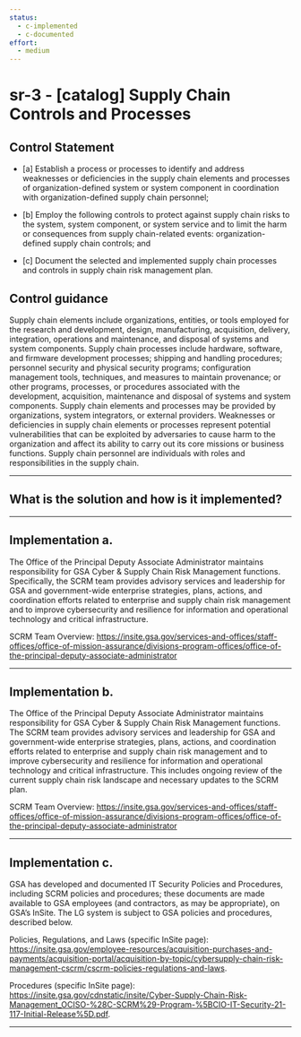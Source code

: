 ```yaml
---
status:
  - c-implemented
  - c-documented
effort:
  - medium
---
```


# sr-3 - \[catalog\] Supply Chain Controls and Processes

## Control Statement

- \[a\] Establish a process or processes to identify and address weaknesses or deficiencies in the supply chain elements and processes of organization-defined system or system component in coordination with organization-defined supply chain personnel;

- \[b\] Employ the following controls to protect against supply chain risks to the system, system component, or system service and to limit the harm or consequences from supply chain-related events: organization-defined supply chain controls; and

- \[c\] Document the selected and implemented supply chain processes and controls in supply chain risk management plan.

## Control guidance

Supply chain elements include organizations, entities, or tools employed for the research and development, design, manufacturing, acquisition, delivery, integration, operations and maintenance, and disposal of systems and system components. Supply chain processes include hardware, software, and firmware development processes; shipping and handling procedures; personnel security and physical security programs; configuration management tools, techniques, and measures to maintain provenance; or other programs, processes, or procedures associated with the development, acquisition, maintenance and disposal of systems and system components. Supply chain elements and processes may be provided by organizations, system integrators, or external providers. Weaknesses or deficiencies in supply chain elements or processes represent potential vulnerabilities that can be exploited by adversaries to cause harm to the organization and affect its ability to carry out its core missions or business functions. Supply chain personnel are individuals with roles and responsibilities in the supply chain.

______________________________________________________________________

## What is the solution and how is it implemented?

<!-- Please leave this section blank and enter implementation details in the parts below. -->

______________________________________________________________________

## Implementation a.

The Office of the Principal Deputy Associate Administrator maintains responsibility for GSA Cyber & Supply Chain Risk Management functions. Specifically, the SCRM team provides advisory services and leadership for GSA and government-wide enterprise strategies, plans, actions, and coordination efforts related to enterprise and supply chain risk management and to improve cybersecurity and resilience for information and operational technology and critical infrastructure.

SCRM Team Overview: https://insite.gsa.gov/services-and-offices/staff-offices/office-of-mission-assurance/divisions-program-offices/office-of-the-principal-deputy-associate-administrator


______________________________________________________________________

## Implementation b.

The Office of the Principal Deputy Associate Administrator maintains responsibility for GSA Cyber & Supply Chain Risk Management functions. The SCRM team provides advisory services and leadership for GSA and government-wide enterprise strategies, plans, actions, and coordination efforts related to enterprise and supply chain risk management and to improve cybersecurity and resilience for information and operational technology and critical infrastructure. This includes ongoing review of the current supply chain risk landscape and necessary updates to the SCRM plan. 

SCRM Team Overview: https://insite.gsa.gov/services-and-offices/staff-offices/office-of-mission-assurance/divisions-program-offices/office-of-the-principal-deputy-associate-administrator

______________________________________________________________________

## Implementation c.

GSA has developed and documented IT Security Policies and Procedures, including SCRM policies and procedures; these documents are made available to GSA employees (and contractors, as may be appropriate), on GSA’s InSite. The LG system is subject to GSA policies and procedures, described below.

 Policies, Regulations, and Laws (specific InSite page): https://insite.gsa.gov/employee-resources/acquisition-purchases-and-payments/acquisition-portal/acquisition-by-topic/cybersupply-chain-risk-management-cscrm/cscrm-policies-regulations-and-laws.

 Procedures (specific InSite page): https://insite.gsa.gov/cdnstatic/insite/Cyber-Supply-Chain-Risk-Management_OCISO-%28C-SCRM%29-Program-%5BCIO-IT-Security-21-117-Initial-Release%5D.pdf. 

______________________________________________________________________

